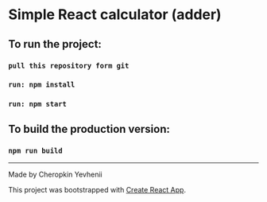 

# Simple React calculator (adder)


## To run the project:

### `pull this repository form git`


### `run: npm install`
### `run: npm start`

## To build the production version:

### `npm run build`

-----------

Made by Cheropkin Yevhenii

This project was bootstrapped with [Create React App](https://github.com/facebook/create-react-app).